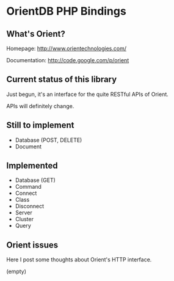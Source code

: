 # OrientDB PHP Bindings

## What's Orient?

Homepage: http://www.orientechnologies.com/

Documentation: http://code.google.com/p/orient

## Current status of this library

Just begun, it's an interface for the quite RESTful APIs of Orient.

APIs will definitely change.

## Still to implement

* Database (POST, DELETE)
* Document

## Implemented

* Database (GET)
* Command
* Connect
* Class
* Disconnect
* Server
* Cluster
* Query

## Orient issues

Here I post some thoughts about Orient's HTTP interface.

(empty)

